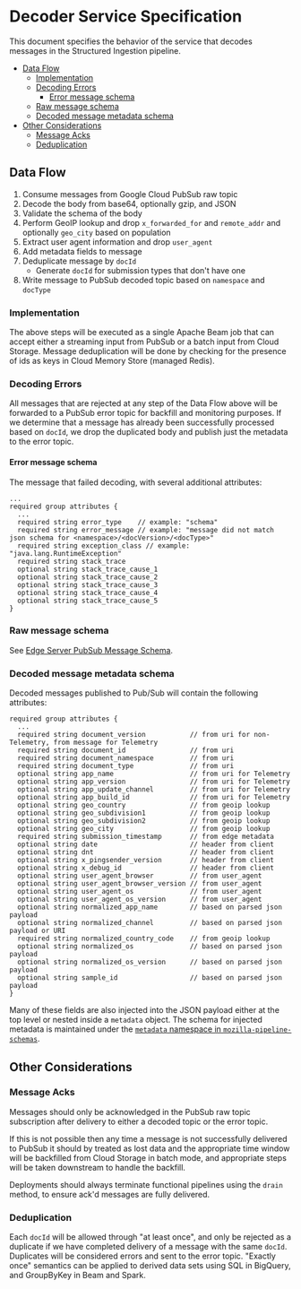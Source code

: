 # Decoder Service Specification

This document specifies the behavior of the service that decodes messages
in the Structured Ingestion pipeline.

<!-- START doctoc generated TOC please keep comment here to allow auto update -->
<!-- DON'T EDIT THIS SECTION, INSTEAD RE-RUN doctoc TO UPDATE -->


- [Data Flow](#data-flow)
  - [Implementation](#implementation)
  - [Decoding Errors](#decoding-errors)
    - [Error message schema](#error-message-schema)
  - [Raw message schema](#raw-message-schema)
  - [Decoded message metadata schema](#decoded-message-metadata-schema)
- [Other Considerations](#other-considerations)
  - [Message Acks](#message-acks)
  - [Deduplication](#deduplication)

<!-- END doctoc generated TOC please keep comment here to allow auto update -->

## Data Flow

1. Consume messages from Google Cloud PubSub raw topic
1. Decode the body from base64, optionally gzip, and JSON
1. Validate the schema of the body
1. Perform GeoIP lookup and drop `x_forwarded_for` and `remote_addr` and
   optionally `geo_city` based on population
1. Extract user agent information and drop `user_agent`
1. Add metadata fields to message
1. Deduplicate message by `docId`
   * Generate `docId` for submission types that don't have one
1. Write message to PubSub decoded topic based on `namespace` and `docType`

### Implementation

The above steps will be executed as a single Apache Beam job that can accept
either a streaming input from PubSub or a batch input from Cloud Storage.
Message deduplication will be done by checking for the presence of ids as keys
in Cloud Memory Store (managed Redis).

### Decoding Errors

All messages that are rejected at any step of the Data Flow above will be
forwarded to a PubSub error topic for backfill and monitoring purposes.
If we determine that a message has already been successfully processed
based on `docId`, we drop the duplicated body and publish just the metadata
to the error topic.

#### Error message schema

The message that failed decoding, with several additional attributes:

```
...
required group attributes {
  ...
  required string error_type    // example: "schema"
  required string error_message // example: "message did not match json schema for <namespace>/<docVersion>/<docType>"
  required string exception_class // example: "java.lang.RuntimeException"
  required string stack_trace
  optional string stack_trace_cause_1
  optional string stack_trace_cause_2
  optional string stack_trace_cause_3
  optional string stack_trace_cause_4
  optional string stack_trace_cause_5
}
```

### Raw message schema

See [Edge Server PubSub Message Schema](edge.md#edge-server-pubsub-message-schema).

### Decoded message metadata schema

Decoded messages published to Pub/Sub will contain the following attributes:

```
required group attributes {
  ...
  required string document_version           // from uri for non-Telemetry, from message for Telemetry
  required string document_id                // from uri
  required string document_namespace         // from uri
  required string document_type              // from uri
  optional string app_name                   // from uri for Telemetry
  optional string app_version                // from uri for Telemetry
  optional string app_update_channel         // from uri for Telemetry
  optional string app_build_id               // from uri for Telemetry
  optional string geo_country                // from geoip lookup
  optional string geo_subdivision1           // from geoip lookup
  optional string geo_subdivision2           // from geoip lookup
  optional string geo_city                   // from geoip lookup
  required string submission_timestamp       // from edge metadata
  optional string date                       // header from client
  optional string dnt                        // header from client
  optional string x_pingsender_version       // header from client
  optional string x_debug_id                 // header from client
  optional string user_agent_browser         // from user_agent
  optional string user_agent_browser_version // from user_agent
  optional string user_agent_os              // from user_agent
  optional string user_agent_os_version      // from user_agent
  optional string normalized_app_name        // based on parsed json payload
  optional string normalized_channel         // based on parsed json payload or URI
  required string normalized_country_code    // from geoip lookup
  optional string normalized_os              // based on parsed json payload
  optional string normalized_os_version      // based on parsed json payload
  optional string sample_id                  // based on parsed json payload
}
```

Many of these fields are also injected into the JSON payload either at the top
level or nested inside a `metadata` object. The schema for injected metadata
is maintained under the [`metadata` namespace in `mozilla-pipeline-schemas`](https://github.com/mozilla-services/mozilla-pipeline-schemas/tree/dev/schemas/metadata).

## Other Considerations

### Message Acks

Messages should only be acknowledged in the PubSub raw topic subscription after
delivery to either a decoded topic or the error topic.

If this is not possible then any time a message is not successfully delivered
to PubSub it should by treated as lost data and the appropriate time window
will be backfilled from Cloud Storage in batch mode, and appropriate steps will
be taken downstream to handle the backfill.

Deployments should always terminate functional pipelines using the `drain`
method, to ensure ack'd messages are fully delivered.

### Deduplication

Each `docId` will be allowed through "at least once", and only be
rejected as a duplicate if we have completed delivery of a message with the
same `docId`. Duplicates will be considered errors and sent to the error topic.
"Exactly once" semantics can be applied to derived data sets using SQL in
BigQuery, and GroupByKey in Beam and Spark.
